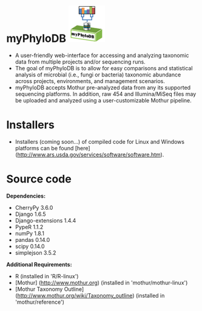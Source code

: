 # myPhyloDB       ![myPhyloDB Logo](media/images/myPhyloDB_Logo.png)

* A user-friendly web-interface for accessing and analyzing taxonomic data from multiple projects and/or sequencing runs.
* The goal of myPhyloDB is to allow for easy comparisons and statistical analysis of microbial (i.e., fungi or bacteria) taxonomic abundance across projects, environments, and management scenarios.
* myPhyloDB accepts Mothur pre-analyzed data from any its supported sequencing platforms. In addition, raw 454 and Illumina/MiSeq files may be uploaded and analyzed using a user-customizable Mothur pipeline.


# Installers
* Installers (coming soon...) of compiled code for Linux and Windows platforms can be found [here] (http://www.ars.usda.gov/services/software/software.htm).

# Source code
**Dependencies:**
* CherryPy 3.6.0
* Django 1.6.5
* Django-extensions 1.4.4
* PypeR 1.1.2
* numPy 1.8.1
* pandas 0.14.0
* scipy 0.14.0
* simplejson 3.5.2

**Additional Requirements:**
* R (installed in 'R/R-linux')
* [Mothur] (http://www.mothur.org) (installed in 'mothur/mothur-linux')
* [Mothur Taxonomy Outline] (http://www.mothur.org/wiki/Taxonomy_outline) (installed in 'mothur/reference')

